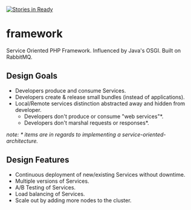 [![Stories in Ready](https://badge.waffle.io/so-php/framework.png?label=ready&title=Ready)](https://waffle.io/so-php/framework)
# framework

Service Oriented PHP Framework. Influenced by Java's OSGI. Built on RabbitMQ.


## Design Goals
  * Developers produce and consume Services.
  * Developers create & release small bundles (instead of applications).
  * Local/Remote services distinction abstracted away and hidden from developer.
    * Developers don't produce or consume "web services"*.
    * Developers don't marshal requests or responses*.
  
_note: * items are in regards to implementing a service-oriented-architecture._ 
  
## Design Features  
  * Continuous deployment of new/existing Services without downtime.
  * Multiple versions of Services.
  * A/B Testing of Services.
  * Load balancing of Services.
  * Scale out by adding more nodes to the cluster.

